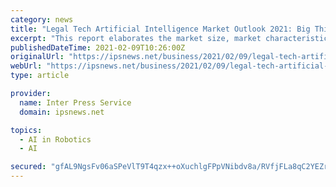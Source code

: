 ```yaml
---
category: news
title: "Legal Tech Artificial Intelligence Market Outlook 2021: Big Things are Happening | Judicata, Legal Robot Inc., Justia"
excerpt: "This report elaborates the market size, market characteristics, and market growth of the Legal Tech Artificial Intelligence industry, and breaks down according to the type, application, and consumption area of Legal Tech Artificial Intelligence."
publishedDateTime: 2021-02-09T10:26:00Z
originalUrl: "https://ipsnews.net/business/2021/02/09/legal-tech-artificial-intelligence-market-outlook-2021-big-things-are-happening-judicata-legal-robot-inc-justia/"
webUrl: "https://ipsnews.net/business/2021/02/09/legal-tech-artificial-intelligence-market-outlook-2021-big-things-are-happening-judicata-legal-robot-inc-justia/"
type: article

provider:
  name: Inter Press Service
  domain: ipsnews.net

topics:
  - AI in Robotics
  - AI

secured: "gfAL9NgsFv06aSPeVlT9T4qzx++oXuchlgFPpVNibdv8a/RVfjFLa8qC2YEZrU7OJrbVbDHggj2rmi9eAlqMgHj7KCkCs/f3RZpob84ybfBvNaDYrcAEiFZzPGo2SykE7pFTvkNKOKqmWQ0sB1i3/SlVGvCV0oDLXPrRypvng62ICC9XUJ/tGzsTE1s5E0n1W1la5aMNC4+tWUdDL6r5v/JT52YNWZHlZpntuOSt43IfYzWVbVvZw7Wsmdh16tY3ynht0xzNB4fdaVzzNti+c1qVs84LGmUEVOmIKBWtDR0P0Ty5FTleF4/cQ5oiyQ7et4mFi2LNnOkcBrY4A/GyBpInNZ/BGqb2+YxdMl/Y6YU=;cCs7V3nEPS7p6ZL4N3UYfw=="
---
```


